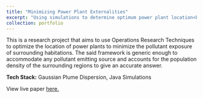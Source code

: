 ```yaml
---
title: "Minimizing Power Plant Externalities"
excerpt: "Using simulations to determine optimum power plant location<br/><img src='/images/pollution_exposure.png'>"
collection: portfolio
---
```


This is a research project that aims to use Operations Research Techniques to optimize the location of power plants to minimize the pollutant exposure of surrounding habitations. The said framework is generic enough to accommodate any pollutant emitting source and accounts for the population density of the surrounding regions to give an accurate answer.

**Tech Stack:** Gaussian Plume Dispersion, Java Simulations

View live paper [here.](http://www.ijsred.com/volume2/issue5/IJSRED-V2I5P100.pdf)
